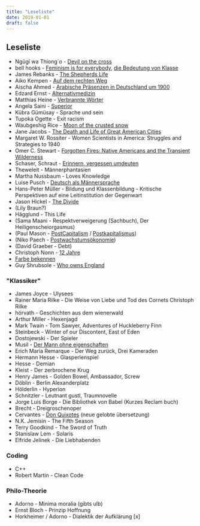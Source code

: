 ```yaml
---
title: "Leseliste"
date: 2019-01-01
draft: false
---
```



## Leseliste

- Ngũgĩ wa Thiong´o - [Devil on the cross](https://www.buecher.de/shop/englische-buecher/devil-on-the-cross/ngugi-wa-thiongo/products_products/detail/prod_id/39743482/)
- bell hooks - [Feminism is for everybody](https://www.amazon.de/FEMINISM-EVERYBODY-Passionate-bell-hooks/dp/0745317332), [die Bedeutung von Klasse](https://www.unrast-verlag.de/vorankuendigungen/die-bedeutung-von-klasse-detail)
- James Rebanks - [The Shepherds Life](https://www.buecher.de/shop/wirtschaft/the-shepherds-life/rebanks-james/products_products/detail/prod_id/43852434/)
- Aiko Kempen - [Auf dem rechten Weg](https://europa-verlag.com/Buecher/6565/AufdemrechtenWeg.html)
- Aischa Ahmed - [Arabische Präsenzen in Deutschland um 1900](https://www.transcript-verlag.de/978-3-8376-5411-0/arabische-praesenzen-in-deutschland-um-1900/)
- Edzard Ernst - [Alternativmedizin](https://www.gu.de/produkte/koerper-geist-seele/alternativ-heilen/alternativmedizin-was-hilft-was-schadet-ernst-2021/)
- Matthias Heine - [Verbrannte Wörter](https://shop.duden.de/products/verbrannte-worter)
- Angela Saini - [Superior](https://www.buecher.de/shop/allgemein/superior/saini-angela/products_products/detail/prod_id/58277334/)
- Kübra Gümüsay - Sprache und sein
- Tupoka Ogette - Exit racism
- Waubgeshig Rice - [Moon of the crusted snow](https://www.buecher.de/shop/englische-buecher/moon-of-the-crusted-snow/rice-waubgeshig/products_products/detail/prod_id/50911476/)
- Jane Jacobs - [The Death and Life of Great American Cities](https://www.buecher.de/shop/kunst--architektur/the-death-and-life-of-great-american-cities/jacobs-jane/products_products/detail/prod_id/21327687/)
- Margaret W. Rossiter - Women Scientists in America: Struggles and Strategies to 1940
- Omer C. Stewart - [Forgotten Fires: Native Americans and the Transient Wilderness](https://www.buecher.de/shop/nordamerika/forgotten-fires/stewart-omer-c-/products_products/detail/prod_id/25855207/)
- Schaser, Schraut - [Erinnern, vergessen umdeuten](https://www.campus.de/buecher-campus-verlag/wissenschaft/geschichte/erinnern_vergessen_umdeuten-15357.html)
- Theweleit - Männerphantasien
- Martha Nussbaum - Loves Knowledge
- Luise Pusch - [Deutsch als Männersprache](https://www.suhrkamp.de/buch/luise-f-pusch-das-deutsche-als-maennersprache-t-9783518384152)
- Hans-Peter Müller - Bildung und Klassenbildung - Kritische Perspektiven auf eine Leitinstitution der Gegenwart
- Jason Hickel - [The Divide](https://www.buecher.de/shop/englische-buecher/the-divide/hickel-jason/products_products/detail/prod_id/50260456/)
- (Lily Braun?)
- Hägglund - This Life
- (Sama Maani - Respektverweigerung (Sachbuch), Der Heiligenscheiorgasmus)
- (Paul Mason - [PostCapitalism](https://www.amazon.de/PostCapitalism-Guide-Future-Paul-Mason/dp/0141975296) / [Postkapitalismus](https://www.suhrkamp.de/buch/paul-mason-postkapitalismus-t-9783518425398))
- (Niko Paech - [Postwachstumsökonomie](https://www.oekom.de/buch/befreiung-vom-ueberfluss-9783865811813))
- (David Graeber - Debt)
- Christoph Nonn - [12 Jahre](https://www.chbeck.de/nonn-12-tage-halbes-jahrhundert/product/30934879)
- [Farbe bekennen](https://orlanda.de/book/may-ayim-katharina-oguntoye-dagmar-schultz-hg-farbe-bekennen-afro-deutsche-frauen-auf-den-spuren-ihrer-geschichte)
- Guy Shrubsole - [Who owns England](https://www.osiander.de/shop/home/artikeldetails/ID144255308.html)

### "Klassiker"
- James Joyce - Ulysees
- Rainer Maria Rilke - Die Weise von Liebe und Tod des Cornets Christoph Rilke
- hörvath - Geschichten aus dem wienerwald
- Arthur Miller - Hexenjagd
- Mark Twain - Tom Sawyer, Adventures of Huckleberry Finn
- Steinbeck - Winter of our Discontent, East of Eden
- Dostojewski - Der Spieler
- Musil - [Der Mann ohne eigenschaften](https://www.osiander.de/shop/home/artikeldetails/ID140705831.html)
- Erich Maria Remarque - Der Weg zurück, Drei Kameraden
- Hermann Hesse - Glasperlenspiel
- Hesse - Demian
- Kleist - Der zerbrochene Krug
- Henry James - Golden Bowel, Ambassador, Screw
- Döblin - Berlin Alexanderplatz
- Hölderlin - Hyperion
- Schnitzler - Leutnant gustl, Traumnovelle
- Jorge Luis Borge - Die Bibliothek von Babel (Kurzes Reclam buch)
- Brecht - Dreigroschenoper
- Cervantes - [Don Quixotes](https://www.buecher.de/shop/cervantes-miguel-de/don-quijote-von-der-mancha-teil-1-und-2/cervantes-saavedra-miguel-de/products_products/detail/prod_id/42639664/) (neue gelobte übersetzung)
- N.K. Jemisin - The Fifth Season
- Terry Goodkind - The Sword of Truth
- Stanislaw Lem - Solaris
- Elfride Jelinek - Die Liebhabenden

### Coding
- C++
- Robert Martin - Clean Code

### Philo-Theorie
- Adorno - Minima moralia (gibts ulb)
- Ernst Bloch - Prinzip Hoffnung
- Horkheimer / Adorno - Dialektik der Aufklärung [x]
